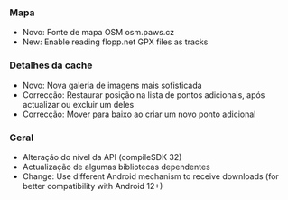 ### Mapa
- Novo: Fonte de mapa OSM osm.paws.cz
- New: Enable reading flopp.net GPX files as tracks

### Detalhes da cache
- Novo: Nova galeria de imagens mais sofisticada
- Correcção: Restaurar posição na lista de pontos adicionais, após actualizar ou excluir um deles
- Correcção: Mover para baixo ao criar um novo ponto adicional

### Geral
- Alteração do nível da API (compileSDK 32)
- Actualização de algumas bibliotecas dependentes
- Change: Use different Android mechanism to receive downloads (for better compatibility with Android 12+)
